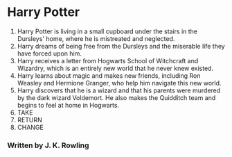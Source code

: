 # Harry Potter 

1. Harry Potter is living in a small cupboard under the stairs in the Dursleys' home, where he is mistreated and neglected.
2. Harry dreams of being free from the Dursleys and the miserable life they have forced upon him.
3. Harry receives a letter from Hogwarts School of Witchcraft and Wizardry, which is an entirely new world that he never knew existed.
4. Harry learns about magic and makes new friends, including Ron Weasley and Hermione Granger, who help him navigate this new world.
5. Harry discovers that he is a wizard and that his parents were murdered by the dark wizard Voldemort. He also makes the Quidditch team and begins to feel at home in Hogwarts.
6. TAKE
7. RETURN
8. CHANGE

### Written by J. K. Rowling